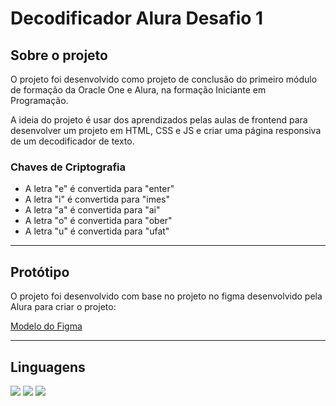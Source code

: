 <h1>Decodificador Alura Desafio 1</h1>
<h2>Sobre o projeto</h2>
<p>O projeto foi desenvolvido como projeto de conclusão do primeiro módulo de formação da Oracle One e Alura, na formação Iniciante em Programação.</p>
<p>A ideia do projeto é usar dos aprendizados pelas aulas de frontend para desenvolver um projeto em HTML, CSS e JS e criar uma página responsiva de um decodificador de texto.</p>

<h3>Chaves de Criptografia</h3>
<ul>
 <li>A letra "e" é convertida para "enter"</li> 
 <li>A letra "i" é convertida para "imes"</li> 
 <li>A letra "a" é convertida para "ai"</li> 
 <li>A letra "o" é convertida para "ober"</li> 
 <li>A letra "u" é convertida para "ufat"</li> 
</ul>
<hr>
<h2>Protótipo</h2>
<p>O projeto foi desenvolvido com base no projeto no figma desenvolvido pela Alura para criar o projeto:</p>
<a href="https://www.figma.com/file/tvFEYhVfZTjdJ5P24RGV21/Alura-Challenge---Desafio-1---Lógica?type=design&node-id=0-1&mode=design&t=6eV8r0G8unjmOIOH-0">Modelo do Figma</a>
<hr>
<h2>Linguagens</h2>
<img src="https://img.shields.io/badge/JavaScript-F7DF1E?style=for-the-badge&logo=javascript&logoColor=black">
<img src="https://img.shields.io/badge/HTML-239120?style=for-the-badge&logo=html5&logoColor=white">
<img src="https://img.shields.io/badge/CSS-239120?&style=for-the-badge&logo=css3&logoColor=white">
